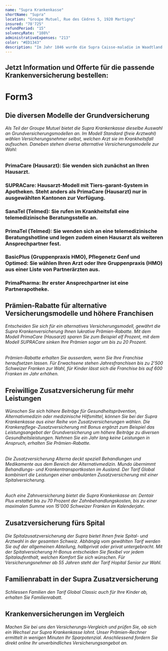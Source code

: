```yaml
---
name: "Supra Krankenkasse"
shortName: "Supra"
location: "Groupe Mutuel, Rue des Cèdres 5, 1920 Martigny"
insured: "78'725"
refundPeriod: "15"
solvencyRate: "108%"
administrativeExpenses: "213"
color: "#ED1343"
description: "Im Jahr 1846 wurde die Supra Caisse-maladie im Waadtland gegründet. Bis in die 1990er Jahre hinein war die in Lausanne ansässige Krankenkasse vor allem in der Westschweiz tätig. Heute gehört sie zur Groupe Mutuel und bietet die Grundversicherung sowie diverse Zusatzversicherungen in der gesamten Schweiz an. Unser Vergleich zeigt Ihnen, ob sich ein Wechsel zur Supra Krankenversicherung lohnt."
---
```


## Jetzt Information und Offerte für die passende Krankenversicherung bestellen:

# Form3

## Die diversen Modelle der Grundversicherung

###### Als Teil der Groupe Mutuel bietet die Supra Krankenkasse dieselbe Auswahl an Grundversicherungsmodellen an. Im Modell Standard (freie Arztwahl) wählen Versicherungsnehmer selbst, welchen Arzt sie im Krankheitsfall aufsuchen. Daneben stehen diverse alternative Versicherungsmodelle zur Wahl:

### PrimaCare (Hausarzt): Sie wenden sich zunächst an Ihren Hausarzt.

### SUPRACare: Hausarzt-Modell mit Tiers-garant-System in Apotheken. Steht anders als PrimaCare (Hausarzt) nur in ausgewählten Kantonen zur Verfügung.

### SanaTel (Telmed): Sie rufen im Krankheitsfall eine telemedizinische Beratungsstelle an.

### PrimaTel (Telmed): Sie wenden sich an eine telemedizinische Beratungshotline und legen zudem einen Hausarzt als weiteren Ansprechpartner fest.

### BasicPlus (Gruppenpraxis HMO), Pflegenetz Genf und Optimed: Sie wählen Ihren Arzt oder Ihre Gruppenpraxis (HMO) aus einer Liste von Partnerärzten aus.

### PrimaPharma: Ihr erster Ansprechpartner ist eine Partnerapotheke.

## Prämien-Rabatte für alternative Versicherungsmodelle und höhere Franchisen

###### Entscheiden Sie sich für ein alternatives Versicherungsmodell, gewährt die Supra Krankenversicherung Ihnen lukrative Prämien-Rabatte. Mit dem Modell PrimaCare (Hausarzt) sparen Sie zum Beispiel elf Prozent, mit dem Modell SUPRACare sinken Ihre Prämien sogar um bis zu 20 Prozent.

###### Prämien-Rabatte erhalten Sie ausserdem, wenn Sie Ihre Franchise heraufsetzen lassen. Für Erwachsene stehen Jahresfranchisen bis zu 2'500 Schweizer Franken zur Wahl, für Kinder lässt sich die Franchise bis auf 600 Franken im Jahr erhöhen.

######

## Freiwillige Zusatzversicherung für mehr Leistungen

###### Wünschen Sie sich höhere Beiträge für Gesundheitsprävention, Alternativmedizin oder medizinische Hilfsmittel, können Sie bei der Supra Krankenkasse aus einer Reihe von Zusatzversicherungen wählen. Die Krankenpflege-Zusatzversicherung mit Bonus ergänzt zum Beispiel das Leistungsangebot der Grundversicherung um höhere Beiträge zu diversen Gesundheitsleistungen. Nehmen Sie ein Jahr lang keine Leistungen in Anspruch, erhalten Sie Prämien-Rabatte.

###### Die Zusatzversicherung Alterna deckt speziell Behandlungen und Medikamente aus dem Bereich der Alternativmedizin. Mundo übernimmt Behandlungs- und Krankentransportkosten im Ausland. Der Tarif Global kombiniert die Leistungen einer ambulanten Zusatzversicherung mit einer Spitalversicherung.

###### Auch eine Zahnversicherung bietet die Supra Krankenkasse an: Dentair Plus erstattet bis zu 70 Prozent der Zahnbehandlungskosten, bis zu einer maximalen Summe von 15'000 Schweizer Franken im Kalenderjahr.

## Zusatzversicherung fürs Spital

###### Die Spitalzusatzversicherung der Supra bietet Ihnen freie Spital- und Arztwahl in der gesamten Schweiz. Abhängig vom gewählten Tarif werden Sie auf der allgemeinen Abteilung, halbprivat oder privat untergebracht. Mit der Spitalversicherung H-Bonus entscheiden Sie flexibel vor jedem Spitalaufenthalt, welchen Komfort Sie sich wünschen. Für Versicherungsnehmer ab 55 Jahren steht der Tarif Hopital Senior zur Wahl.

## Familienrabatt in der Supra Zusatzversicherung

###### Schliessen Familien den Tarif Global Classic auch für Ihre Kinder ab, erhalten Sie Familienrabatt.

## Krankenversicherungen im Vergleich

###### Machen Sie bei uns den Versicherungs-Vergleich und prüfen Sie, ob sich ein Wechsel zur Supra Krankenkasse lohnt. Unser Prämien-Rechner ermittelt in wenigen Minuten Ihr Sparpotenzial. Anschliessend fordern Sie direkt online Ihr unverbindliches Versicherungsangebot an.
